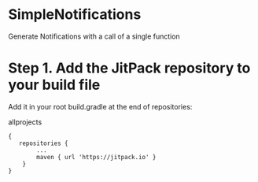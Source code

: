 # SimpleNotifications
Generate Notifications with a call of a single function

# Step 1. Add the JitPack repository to your build file
Add it in your root build.gradle at the end of repositories:

allprojects 

    {
       repositories {
			...
			maven { url 'https://jitpack.io' }
		}
	}
